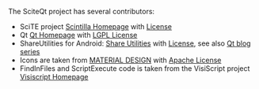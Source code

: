 The SciteQt project has several contributors:

* SciTE project [Scintilla Homepage](https://www.scintilla.org/SciTE.html) with [License](../License.txt)
* Qt [Qt Homepage](https://www.scintilla.org/SciTE.html) with [LGPL License](https://doc.qt.io/qt-5/licensing.html)
* ShareUtilities for Android: [Share Utilities](https://github.com/ekke/ekkesSHAREexample) with [License](https://github.com/ekke/ekkesSHAREexample/blob/master/LICENSE), see also [Qt blog series](https://www.qt.io/blog/2017/12/01/sharing-files-android-ios-qt-app)
* Icons are taken from [MATERIAL DESIGN](https://material.io/resources/icons/?icon=build&style=baseline) with [Apache License](https://www.apache.org/licenses/LICENSE-2.0.html)
* FindInFiles and ScriptExecute code is taken from the VisiScript project [Visiscript Homepage](http://mneuroth.de/projects/Visiscript.html)
